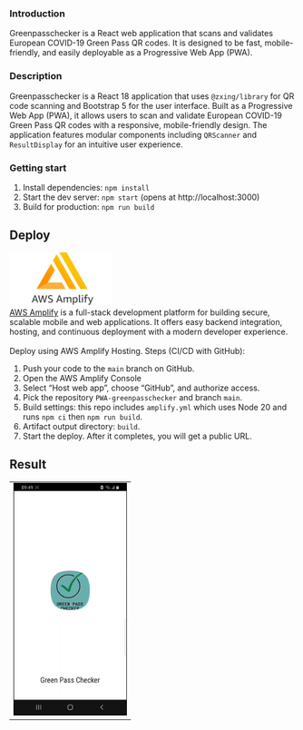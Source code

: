 ### Introduction

Greenpasschecker is a React web application that scans and validates European COVID-19 Green Pass QR codes. It is designed to be fast, mobile-friendly, and easily deployable as a Progressive Web App (PWA).

### Description

Greenpasschecker is a React 18 application that uses `@zxing/library` for QR code scanning and Bootstrap 5 for the user interface. Built as a Progressive Web App (PWA), it allows users to scan and validate European COVID-19 Green Pass QR codes with a responsive, mobile-friendly design. The application features modular components including `QRScanner` and `ResultDisplay` for an intuitive user experience.

### Getting start 

1. Install dependencies: `npm install`
2. Start the dev server: `npm start` (opens at http://localhost:3000)
3. Build for production: `npm run build`

## Deploy

<div align="left">
  <img src="docs/img/amplify-logo.png" alt="AWS Amplify" width="180" />
</div>
<a href="https://aws.amazon.com/amplify/" target="_blank" rel="noopener noreferrer">AWS Amplify</a> is a full-stack development platform for building secure, scalable mobile and web applications. It offers easy backend integration, hosting, and continuous deployment with a modern developer experience. <br/><br/>
Deploy using AWS Amplify Hosting. Steps (CI/CD with GitHub):

1. Push your code to the `main` branch on GitHub.
2. Open the AWS Amplify Console
3. Select “Host web app”, choose “GitHub”, and authorize access.
4. Pick the repository `PWA-greenpasschecker` and branch `main`.
5. Build settings: this repo includes `amplify.yml` which uses Node 20 and runs `npm ci` then `npm run build`.
6. Artifact output directory: `build`.
7. Start the deploy. After it completes, you will get a public URL.

## Result

<div align="left">
<table>
  <tr>
    <td><img src="docs/img/greenpasschecker-usage.gif" alt="Greenpasschecker App Usage Demo" width="200"/></td>
  </tr>
</table>
</div>
